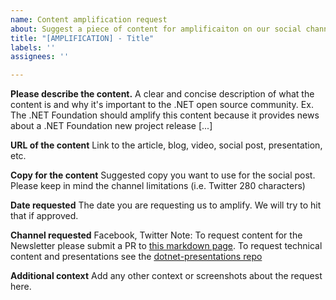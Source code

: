 ```yaml
---
name: Content amplification request
about: Suggest a piece of content for amplificaiton on our social channels
title: "[AMPLIFICATION] - Title"
labels: ''
assignees: ''

---
```


**Please describe the content.**
A clear and concise description of what the content is and why it's important to the .NET open source community. Ex. The .NET Foundation should amplify this content because it provides news about a .NET Foundation new project release [...]

**URL of the content**
Link to the article, blog, video, social post, presentation, etc. 

**Copy for the content**
Suggested copy you want to use for the social post. Please keep in mind the channel limitations (i.e. Twitter 280 characters)

**Date requested**
The date you are requesting us to amplify. We will try to hit that if approved. 

**Channel requested**
Facebook, Twitter
Note:
To request content for the Newsletter please submit a PR to [this markdown page](https://github.com/dotnet-foundation/website/blob/master/input/blog/posts/_current-newsletter-draft.md). To request technical content and presentations see the [dotnet-presentations repo](https://github.com/dotnet-presentations)

**Additional context**
Add any other context or screenshots about the request here.
